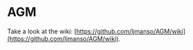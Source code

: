 AGM
===

Take a look at the wiki: [https://github.com/ljmanso/AGM/wiki](https://github.com/ljmanso/AGM/wiki).

